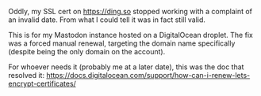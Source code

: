 Oddly, my SSL cert on https://ding.so stopped working with a complaint of an invalid date. From what I could tell it was in fact still valid.

This is for my Mastodon instance hosted on a DigitalOcean droplet. The fix was a forced manual renewal, targeting the domain name specifically (despite being the only domain on the account).

For whoever needs it (probably me at a later date), this was the doc that resolved it: https://docs.digitalocean.com/support/how-can-i-renew-lets-encrypt-certificates/